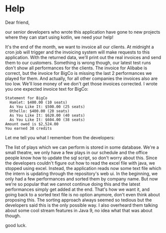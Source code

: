 # Help

Dear friend,

our senior developers who wrote this application have gone to new projects where they can start using kotlin, we need your help!

It's the end of the month, we want to invoice all our clients.
At midnight a cron job will trigger and the invoicing system will make requests to this application.
With the returned data, we'll print out the real invoices and send them to our customers.
Something is wrong though, our latest test runs don't show all performances for the clients.
The invoice for Alibabe is correct, but the invoice for BigCo is missing the last 2 performances we played for them.
And actually, for all other companies the invoices also are too low.
We'll lose money of we don't get those invoices corrected.
I wrote you one expected invoice text for BigCo:

```
Statement for BigCo
  Hamlet: $400.00 (10 seats)
  As You Like It: $500.00 (25 seats)
  Othello: $400.00 (20 seats)
  As You Like It: $620.00 (40 seats)
  As You Like It: $604.00 (38 seats)
Amount owed is $2,524.00
You earned 38 credits
```


Let me tell you what I remember from the developers:

The list of plays which we can perform is stored in some database.
We're a small theatre, we only have a few plays in our schedule and the office people know how to update the sql script, so don't worry about this.
Since the developers couldn't figure out how to read the excel file with java, we stopped using excel.
Instead, the application reads now some text file which the intern is updating through the repository's web ui.
In the beginning, we only had a few performances and sorted them by company name.
But now we're so popular that we cannot continue doing this and the latest performances simply get added at the end.
That's how we want it, and going back to a sorted text file is no option anymore, don't even think about proposing this.
The sorting approach always seemed so tedious but the developers said this is the only possible way.
I also overheard them talking about some cool stream features in Java 9, no idea what that was about though.






good luck.


